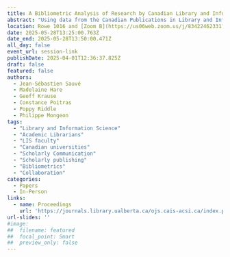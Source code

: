 ```yaml
---
title: A Bibliometric Analysis of Research by Canadian Library and Information Science Academics and Practitioners
abstract: "Using data from the Canadian Publications in Library and Information Science Database, this study maps the scholarly contributions of Canadian LIS scholars and academic librarians to the field of LIS and examines whether Canadian LIS research is characterized by silos. This paper examines the similarities and differences in publications, impact, topics, and publication venues between academic librarians and scholars in Canada, as well as the extent to which academics and practitioners engage in research collaborations or reference each other’s work. While there is some overlap in research topics and publication venues between LIS academics and academic librarians, the two groups appear to act as distinct research communities with distinct topical foci and publishing habits. The two groups also do not appear to engage with each other strongly, either through collaboration or citing each other’s work."
location: Rowe 1016 and [Zoom B](https://us06web.zoom.us/j/83422462331?pwd=C3h8KTen5KKaTk2rPZkFhkrqRrmOv6.1)
date: 2025-05-28T13:25:00.763Z
date_end: 2025-05-28T13:50:00.471Z
all_day: false
event_url: session-link
publishDate: 2025-04-01T12:36:37.825Z
draft: false
featured: false
authors:
  - Jean-Sébastien Sauvé
  - Madelaine Hare
  - Geoff Krause
  - Constance Poitras
  - Poppy Riddle
  - Philippe Mongeon
tags:
  - "Library and Information Science"
  - "Academic Librarians"
  - "LIS faculty"
  - "Canadian universities"
  - "Scholarly Communication"
  - "Scholarly publishing" 
  - "Bibliometrics"
  - "Collaboration"
categories:
  - Papers
  - In-Person
links:
  - name: Proceedings
    url: 'https://journals.library.ualberta.ca/ojs.cais-acsi.ca/index.php/cais-asci/article/view/1908'
url-slides: ''
#image:
##  filename: featured
##  focal_point: Smart
##  preview_only: false
---
```

